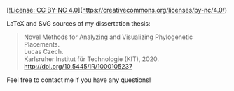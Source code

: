 [[!License: CC BY-NC 4.0](https://licensebuttons.net/l/by-nc/3.0/88x31.png)](https://creativecommons.org/licenses/by-nc/4.0/)

LaTeX and SVG sources of my dissertation thesis:

> Novel Methods for Analyzing and Visualizing Phylogenetic Placements.</br>
> Lucas Czech.</br>
> Karlsruher Institut für Technologie (KIT), 2020. http://doi.org/10.5445/IR/1000105237

Feel free to contact me if you have any questions!
